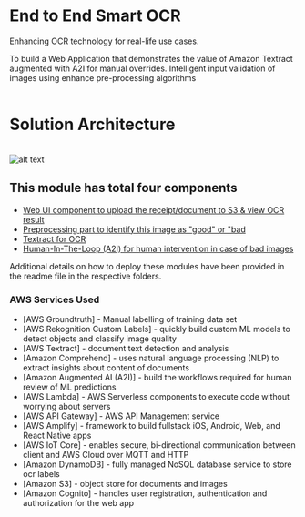 # End to End Smart OCR 

Enhancing OCR technology for real-life use cases.

 To build a Web Application that demonstrates the value of Amazon Textract augmented with A2I for manual overrides. Intelligent input validation of images using enhance pre-processing algorithms  
 <br>


 
# Solution Architecture 

<br>![alt text ](https://github.com/apac-ml-tfc/textract-demo/blob/master/smartocr-solution-architecture.png "Smart OCR Demo Architecture")




## This module has total four components
  - [Web UI component to upload the receipt/document to S3 & view OCR result](https://github.com/apac-ml-tfc/textract-demo/tree/master/4.web-gui)
  - [Preprocessing part to identify this image as "good" or "bad](https://github.com/apac-ml-tfc/textract-demo/blob/master/1.img-pre-processing/README.md)
  - [Textract for OCR](https://github.com/apac-ml-tfc/textract-demo/blob/master/2.ocr-post-processing/README.md)
  - [Human-In-The-Loop (A2I) for human intervention in case of bad images](https://github.com/apac-ml-tfc/textract-demo/blob/master/3.a2i-review/a2i_humanloop.ipynb)

  Additional details on how to deploy these modules have been provided in the readme file in the respective folders.

### AWS Services Used
* [AWS Groundtruth] - Manual labelling of training data set
* [AWS Rekognition Custom Labels] - quickly build custom ML models to detect objects and classify image quality
* [AWS Textract] - document text detection and analysis
* [Amazon Comprehend] - uses natural language processing (NLP) to extract insights about content of documents
* [Amazon Augmented AI (A2I)] - build the workflows required for human review of ML predictions
* [AWS Lambda] - AWS Serverless components to execute code without worrying about servers
* [AWS API Gateway] - AWS API Management service
* [AWS Amplify] - framework to build fullstack iOS, Android, Web, and React Native apps
* [AWS IoT Core] - enables secure, bi-directional communication between client and AWS Cloud over MQTT and HTTP
* [Amazon DynamoDB] - fully managed NoSQL database service to store ocr labels
* [Amazon S3] - object store for documents and images
* [Amazon Cognito] - handles user registration, authentication and authorization for the web app



